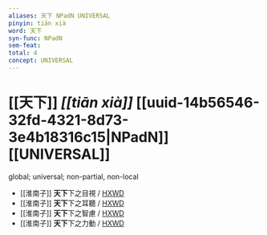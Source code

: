 ```yaml
---
aliases: 天下 NPadN UNIVERSAL
pinyin: tiān xià
word: 天下
syn-func: NPadN
sem-feat: 
total: 4
concept: UNIVERSAL 
---
```

# [[天下]] *[[tiān xià]]*  [[uuid-14b56546-32fd-4321-8d73-3e4b18316c15|NPadN]] [[UNIVERSAL]]
global; universal; non-partial, non-local
 - [[淮南子]] **天下**下之目視 / [HXWD](https://hxwd.org/textview.html?location=KR3j0010_tls_009-29a.3)
 - [[淮南子]] **天下**下之耳聽 / [HXWD](https://hxwd.org/textview.html?location=KR3j0010_tls_009-29a.4)
 - [[淮南子]] **天下**下之智慮 / [HXWD](https://hxwd.org/textview.html?location=KR3j0010_tls_009-29a.5)
 - [[淮南子]] **天下**下之力動 / [HXWD](https://hxwd.org/textview.html?location=KR3j0010_tls_009-29a.6)